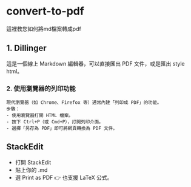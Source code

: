 # convert-to-pdf
這裡教您如何將md檔案轉成pdf
## 1. Dillinger 
這是一個線上 Markdown 編輯器，可以直接匯出 PDF 文件，或是匯出 style html。

### 2. 使用瀏覽器的列印功能
    現代瀏覽器（如 Chrome、Firefox 等）通常內建「列印成 PDF」的功能。
    步驟：
    - 使用瀏覽器打開 HTML 檔案。
    - 按下 Ctrl+P（或 Cmd+P），打開列印介面。
    - 選擇「另存為 PDF」即可將網頁轉換為 PDF 文件。

## StackEdit

- 打開 StackEdit
- 貼上你的 .md
- 選 Print as PDF
 👉 也支援 LaTeX 公式。
